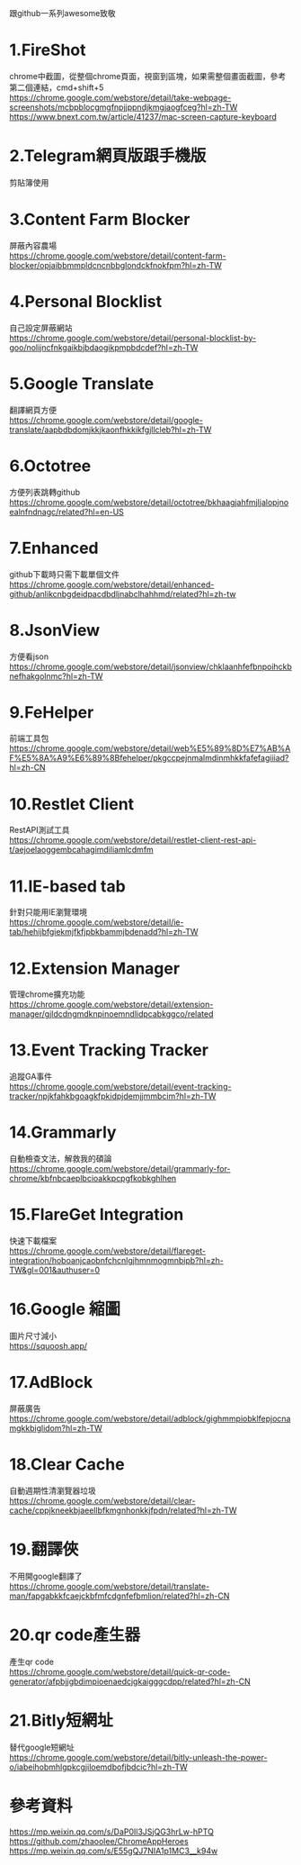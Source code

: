 跟github一系列awesome致敬  

# 1.FireShot  
chrome中截圖，從整個chrome頁面，視窗到區塊，如果需整個畫面截圖，參考第二個連結，cmd+shift+5  
https://chrome.google.com/webstore/detail/take-webpage-screenshots/mcbpblocgmgfnpjjppndjkmgjaogfceg?hl=zh-TW  
https://www.bnext.com.tw/article/41237/mac-screen-capture-keyboard  
# 2.Telegram網頁版跟手機版  
剪貼簿使用    
# 3.Content Farm Blocker  
屏蔽內容農場  
https://chrome.google.com/webstore/detail/content-farm-blocker/opjaibbmmpldcncnbbglondckfnokfpm?hl=zh-TW  
# 4.Personal Blocklist  
自己設定屏蔽網站  
https://chrome.google.com/webstore/detail/personal-blocklist-by-goo/nolijncfnkgaikbjbdaogikpmpbdcdef?hl=zh-TW  
# 5.Google Translate  
翻譯網頁方便  
https://chrome.google.com/webstore/detail/google-translate/aapbdbdomjkkjkaonfhkkikfgjllcleb?hl=zh-TW
# 6.Octotree  
方便列表跳轉github  
https://chrome.google.com/webstore/detail/octotree/bkhaagjahfmjljalopjnoealnfndnagc/related?hl=en-US  
# 7.Enhanced  
github下載時只需下載單個文件  
https://chrome.google.com/webstore/detail/enhanced-github/anlikcnbgdeidpacdbdljnabclhahhmd/related?hl=zh-tw  
# 8.JsonView  
方便看json  
https://chrome.google.com/webstore/detail/jsonview/chklaanhfefbnpoihckbnefhakgolnmc?hl=zh-TW  
# 9.FeHelper  
前端工具包  
https://chrome.google.com/webstore/detail/web%E5%89%8D%E7%AB%AF%E5%8A%A9%E6%89%8Bfehelper/pkgccpejnmalmdinmhkkfafefagiiiad?hl=zh-CN  
# 10.Restlet Client
RestAPI測試工具  
https://chrome.google.com/webstore/detail/restlet-client-rest-api-t/aejoelaoggembcahagimdiliamlcdmfm  
# 11.IE-based tab  
針對只能用IE瀏覽環境  
https://chrome.google.com/webstore/detail/ie-tab/hehijbfgiekmjfkfjpbkbammjbdenadd?hl=zh-TW  
# 12.Extension Manager  
管理chrome擴充功能  
https://chrome.google.com/webstore/detail/extension-manager/gjldcdngmdknpinoemndlidpcabkggco/related  
# 13.Event Tracking Tracker  
追蹤GA事件  
https://chrome.google.com/webstore/detail/event-tracking-tracker/npjkfahkbgoagkfpkidpjdemjjmmbcim?hl=zh-TW  
# 14.Grammarly  
自動檢查文法，解救我的碩論    
https://chrome.google.com/webstore/detail/grammarly-for-chrome/kbfnbcaeplbcioakkpcpgfkobkghlhen  
# 15.FlareGet Integration  
快速下載檔案  
https://chrome.google.com/webstore/detail/flareget-integration/hoboanjcaobnfchcnlgjhmnmogmnbipb?hl=zh-TW&gl=001&authuser=0  
# 16.Google  縮圖  
圖片尺寸減小  
https://squoosh.app/  
# 17.AdBlock  
屏蔽廣告  
https://chrome.google.com/webstore/detail/adblock/gighmmpiobklfepjocnamgkkbiglidom?hl=zh-TW  
# 18.Clear Cache  
自動週期性清瀏覽器垃圾  
https://chrome.google.com/webstore/detail/clear-cache/cppjkneekbjaeellbfkmgnhonkkjfpdn/related?hl=zh-TW  
# 19.翻譯俠  
不用開google翻譯了  
https://chrome.google.com/webstore/detail/translate-man/fapgabkkfcaejckbfmfcdgnfefbmlion/related?hl=zh-CN  
# 20.qr code產生器  
產生qr code  
https://chrome.google.com/webstore/detail/quick-qr-code-generator/afpbjjgbdimpioenaedcjgkaigggcdpp/related?hl=zh-CN  
# 21.Bitly短網址
替代google短網址  
https://chrome.google.com/webstore/detail/bitly-unleash-the-power-o/iabeihobmhlgpkcgjiloemdbofjbdcic?hl=zh-TW  

# 參考資料  
https://mp.weixin.qq.com/s/DaP0Il3JSjQG3hrLw-hPTQ  
https://github.com/zhaoolee/ChromeAppHeroes  
https://mp.weixin.qq.com/s/E55gQJ7NIA1p1MC3__k94w  

